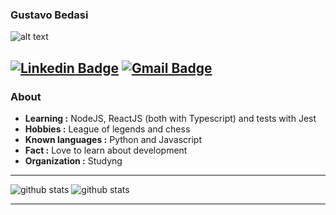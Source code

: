 ### Gustavo Bedasi 
  
  ![alt text](https://github.com/GusBedasi/assets/blob/main/banner-rocket-seat.jpeg?raw=true)
  
  [![Linkedin Badge](https://img.shields.io/badge/-Gustavo_Bedasi-blue?style=flat-square&logo=Linkedin&logoColor=white&link=https://https://www.linkedin.com/in/gustavobedasi//)](https://www.linkedin.com/in/gustavobedasi/) [![Gmail Badge](https://img.shields.io/badge/-ggustavobedasi@gmail.com-c14438?style=flat-square&logo=Gmail&logoColor=white&link=mailto:ggustavobedasi@gmail.com)](mailto:ggustavobedasi@gmail.com)
---------------------------------------------------------------------------------------------------------------------------------------------------------------------------------
### About

-  **Learning :** NodeJS, ReactJS (both with Typescript) and tests with Jest
-  **Hobbies :** League of legends and chess
-  **Known languages :** Python and Javascript
-  **Fact :** Love to learn about development 
-  **Organization :** Studyng

---------------------------------------------------------------------------------------------------------------------------------------------------------------------------------

![github stats](https://github-readme-stats.vercel.app/api?username=GusBedasi&show_icons=true)
![github stats](https://github-readme-stats.vercel.app/api/top-langs/?username=GusBedasi&layout=compact)

---------------------------------------------------------------------------------------------------------------------------------------------------------------------------------

